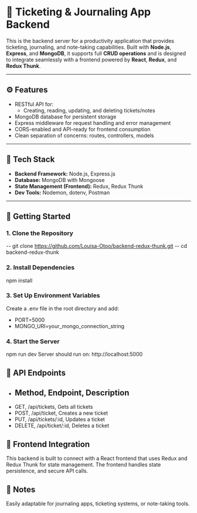 # 🧾 Ticketing & Journaling App Backend

This is the backend server for a productivity application that provides ticketing, journaling, and note-taking capabilities. Built with **Node.js**, **Express**, and **MongoDB**, it supports full **CRUD operations** and is designed to integrate seamlessly with a frontend powered by **React**, **Redux**, and **Redux Thunk**.

---

## ⚙️ Features

- RESTful API for:
  - Creating, reading, updating, and deleting tickets/notes
- MongoDB database for persistent storage
- Express middleware for request handling and error management
- CORS-enabled and API-ready for frontend consumption
- Clean separation of concerns: routes, controllers, models

---

## 🧰 Tech Stack

- **Backend Framework:** Node.js, Express.js
- **Database:** MongoDB with Mongoose
- **State Management (Frontend):** Redux, Redux Thunk
- **Dev Tools:** Nodemon, dotenv, Postman

---

## 🚀 Getting Started

### 1. Clone the Repository
-- git clone https://github.com/Louisa-Otoo/backend-redux-thunk.git
-- cd backend-redux-thunk

### 2. Install Dependencies
npm install

### 3. Set Up Environment Variables
Create a .env file in the root directory and add:

- PORT=5000
- MONGO_URI=your_mongo_connection_string

### 4. Start the Server
npm run dev
Server should run on: http://localhost:5000

## 🔐 API Endpoints
- ## Method,	Endpoint,	Description
- GET,	/api/tickets,	Gets all tickets
- POST,	/api/ticket,	Creates a new ticket
- PUT,	/api/tickets/:id,	Updates a ticket
- DELETE,	/api/ticket/:id,	Deletes a ticket

## 🔄 Frontend Integration
This backend is built to connect with a React frontend that uses Redux and Redux Thunk for state management. The frontend handles state persistence, and secure API calls.

## 📌 Notes
Easily adaptable for journaling apps, ticketing systems, or note-taking tools.
